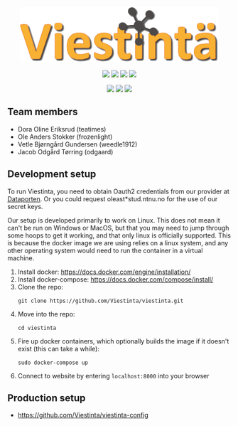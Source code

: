 <p align="center">
  <a href="https://viestinta.eu">
    <img src="https://github.com/Viestinta/viestinta/blob/master/src/static/images/logo_shadow.png" width="448">
  </a>
</p>

<p align="center">
  <a title="Build Status" href="https://drone.viestinta.eu/Viestinta/viestinta"><img src="https://drone.viestinta.eu/api/badges/Viestinta/viestinta/status.svg"></a>
  <a title="Dependencies" href="https://david-dm.org/Viestinta/viestinta"><img src="https://david-dm.org/Viestinta/viestinta.svg"></a>  
  <a title="Code Coverage" href="https://codecov.io/gh/Viestinta/viestinta"><img src= "https://codecov.io/gh/Viestinta/viestinta/branch/master/graph/badge.svg"></a>
  <a title= "Known Vulnerabilities" href="https://snyk.io/test/github/Viestinta/viestinta"><img src="https://snyk.io/test/github/Viestinta/viestinta/badge.svg"></a>
</p>
<p align="center">
<a title="Code Style" href="https://standardjs.com"><img src="https://img.shields.io/badge/code_style-standard-brightgreen.svg"></a>
  <a title="License" href="https://github.com/Viestinta/viestinta/blob/master/LICENSE.md"><img src="https://img.shields.io/badge/license-GPLv3-blue.svg"></a>
  <a title="Website" href="https://viestinta.eu/"><img src="https://img.shields.io/badge/website-viestinta.eu-orange.svg"></a>
</p>


## Team members
* Dora Oline Eriksrud (teatimes)
* Ole Anders Stokker (frozenlight)
* Vetle Bjørngård Gundersen (weedle1912)
* Jacob Odgård Tørring (odgaard)

## Development setup

To run Viestinta, you need to obtain Oauth2 credentials from our provider at <a href="https://dashboard.dataporten.no">Dataporten<a>.
Or you could request oleast*stud.ntnu.no for the use of our secret keys.

Our setup is developed primarily to work on Linux.
This does not mean it can't be run on Windows or MacOS, but that you may need to jump through some hoops to get it working, and that only linux is officially supported.
This is because the docker image we are using relies on a linux system, and any other operating system would need to run the container in a virtual machine.

1. Install docker: https://docs.docker.com/engine/installation/
2. Install docker-compose: https://docs.docker.com/compose/install/
3. Clone the repo: 
    ```
    git clone https://github.com/Viestinta/viestinta.git
    ```
4. Move into the repo: 
    ```
    cd viestinta
    ```
5. Fire up docker containers, which optionally builds the image if it doesn't exist (this can take a while):
    ```
    sudo docker-compose up
    ```
6. Connect to website by entering `localhost:8000` into your browser

## Production setup
* https://github.com/Viestinta/viestinta-config
